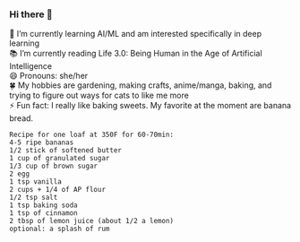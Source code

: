 ### Hi there 🌻

🌱 I’m currently learning AI/ML and am interested specifically in deep learning\
📚 I’m currently reading Life 3.0: Being Human in the Age of Artificial Intelligence\
😄 Pronouns: she/her\
🍀 My hobbies are gardening, making crafts, anime/manga, baking, and trying to figure out ways for cats to like me more\
⚡ Fun fact: I really like baking sweets. My favorite at the moment are banana bread.
```
Recipe for one loaf at 350F for 60-70min:
4-5 ripe bananas
1/2 stick of softened butter
1 cup of granulated sugar
1/3 cup of brown sugar
2 egg
1 tsp vanilla
2 cups + 1/4 of AP flour
1/2 tsp salt
1 tsp baking soda
1 tsp of cinnamon
2 tbsp of lemon juice (about 1/2 a lemon)
optional: a splash of rum
```

